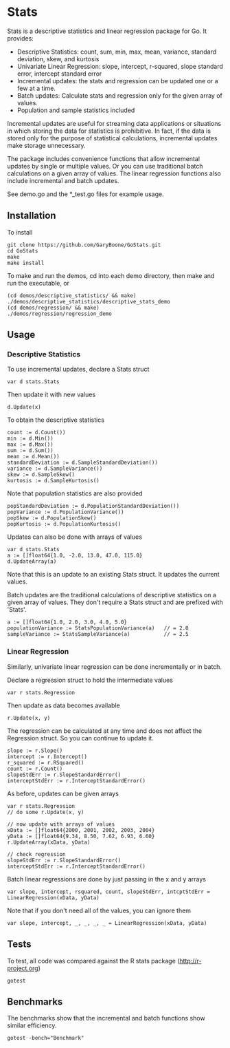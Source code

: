 
# Stats #

Stats is a descriptive statistics and linear regression package for Go. It provides:

* Descriptive Statistics: count, sum, min, max, mean, variance, standard deviation, skew, and kurtosis
* Univariate Linear Regression: slope, intercept, r-squared, slope standard error, intercept standard error
* Incremental updates: the stats and regression can be updated one or a few at a time.
* Batch updates: Calculate stats and regression only for the given array of values.
* Population and sample statistics included

Incremental updates are useful for streaming data applications or situations in which storing the data for statistics is prohibitive. In fact, if the data is stored only for the purpose of statistical calculations, incremental updates make storage unnecessary.

The package includes convenience functions that allow incremental updates by single or multiple values. Or you can use traditional batch calculations on a given array of values. The linear regression functions also include incremental and batch updates. 

See demo.go and the *_test.go files for example usage.

## Installation

To install

	git clone https://github.com/GaryBoone/GoStats.git
	cd GoStats
	make
	make install

To make and run the demos, cd into each demo directory, then make and run the executable, or

	(cd demos/descriptive_statistics/ && make)
	./demos/descriptive_statistics/descriptive_stats_demo
	(cd demos/regression/ && make)
	./demos/regression/regression_demo
	

## Usage ##

### Descriptive Statistics ###

To use incremental updates, declare a Stats struct

	var d stats.Stats

Then update it with new values

	d.Update(x)
	
To obtain the descriptive statistics

	count := d.Count())
	min := d.Min())
	max := d.Max())
	sum := d.Sum())
	mean := d.Mean())
	standardDeviation := d.SampleStandardDeviation())
	variance := d.SampleVariance())
	skew := d.SampleSkew()
	kurtosis := d.SampleKurtosis()

Note that population statistics are also provided

	popStandardDeviation := d.PopulationStandardDeviation())
	popVariance := d.PopulationVariance())
	popSkew := d.PopulationSkew()
	popKurtosis := d.PopulationKurtosis()

Updates can also be done with arrays of values

	var d stats.Stats
	a := []float64{1.0, -2.0, 13.0, 47.0, 115.0}
	d.UpdateArray(a)

Note that this is an update to an existing Stats struct. It updates the current values.

Batch updates are the traditional calculations of descriptive statistics on a given array of values. They don't require a Stats struct and are prefixed with 'Stats'.

	a := []float64{1.0, 2.0, 3.0, 4.0, 5.0}
	populationVariance := StatsPopulationVariance(a)   // = 2.0
	sampleVariance := StatsSampleVariance(a)           // = 2.5

	
### Linear Regression ###

Similarly, univariate linear regression can be done incrementally or in batch.

Declare a regression struct to hold the intermediate values

	var r stats.Regression

Then update as data becomes available

	r.Update(x, y)
	
The regression can be calculated at any time and does not affect the Regression struct. So you can continue to update it.
	
	slope := r.Slope()
	intercept := r.Intercept()
	r_squared := r.RSquared()
	count := r.Count()
	slopeStdErr := r.SlopeStandardError()
	interceptStdErr := r.InterceptStandardError()

As before, updates can be given arrays

	var r stats.Regression
	// do some r.Update(x, y) 

	// now update with arrays of values
	xData := []float64{2000, 2001, 2002, 2003, 2004}
	yData := []float64{9.34, 8.50, 7.62, 6.93, 6.60}
	r.UpdateArray(xData, yData)

	// check regression
	slopeStdErr := r.SlopeStandardError()
	interceptStdErr := r.InterceptStandardError()


Batch linear regressions are done by just passing in the x and y arrays
	
	var slope, intercept, rsquared, count, slopeStdErr, intcptStdErr = LinearRegression(xData, yData)

Note that if you don't need all of the values, you can ignore them

	var slope, intercept, _, _, _, _ = LinearRegression(xData, yData)

	
## Tests ##

To test, all code was compared against the R stats package (http://r-project.org)

	gotest
	
## Benchmarks ##

The benchmarks show that the incremental and batch functions show similar efficiency.

	gotest -bench="Benchmark"